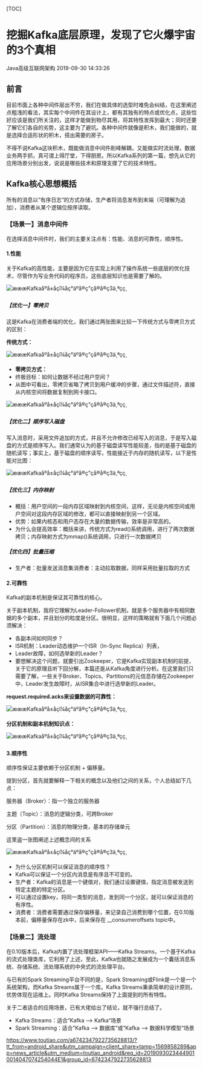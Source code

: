 [TOC]



# 挖掘Kafka底层原理，发现了它火爆宇宙的3个真相

Java高级互联网架构 2019-09-30 14:33:26

## 前言

目前市面上各种中间件层出不穷，我们在做具体的选型时难免会纠结，在这里阐述点粗浅的看法，其实每个中间件在其设计上，都有其独有的特点或优化点，这些恰好应该是我们所关注的，这样才能做到物尽其用，将其特性发挥到最大；同时还要了解它们各自的劣势，这主要为了避坑。各种中间件就像是积木，我们能做的，就是选择合适形状的积木，搭出需要的房子。

不得不说Kafka这块积木，既能做消息中间件削峰解耦，又能做实时流处理，数据业务两手抓，真可谓上得厅堂，下得厨房。所以Kafka系列的第一篇，想先从它的应用场景分别出发，说说是哪些技术和原理支撑了它的技术特性。

## Kafka核心思想概括

所有的消息以“有序日志“的方式存储，生产者将消息发布到末端（可理解为追加），消费者从某个逻辑位按序读取。

### **【场景一】消息中间件**

在选择消息中间件时，我们的主要关注点有：性能、消息的可靠性，顺序性。

#### **1.性能**

关于Kafka的高性能，主要是因为它在实现上利用了操作系统一些底层的优化技术，尽管作为写业务代码的程序员，这些底层知识也是需要了解的。

![æææKafkaåºå±åçï¼åç°äºå®ç"çå®å®ç3ä¸ªçç¸](image-201910081956/a97229f653e04520bbc17b68a14ffeb2.jpeg)



##### **【优化一】零拷贝**

这是Kafka在消费者端的优化，我们通过两张图来比较一下传统方式与零拷贝方式的区别：

**传统方式：**

![æææKafkaåºå±åçï¼åç°äºå®ç"çå®å®ç3ä¸ªçç¸](image-201910081956/5359b7a99afe4a1d9a7d4788285eacef.jpeg)



- **零拷贝方式：**
- 终极目标：如何让数据不经过用户空间？
- 从图中可看出，零拷贝省略了拷贝到用户缓冲的步骤，通过文件描述符，直接从内核空间将数据复制到网卡接口。

![æææKafkaåºå±åçï¼åç°äºå®ç"çå®å®ç3ä¸ªçç¸](image-201910081956/854287b39415499da478d582cfabc43a.jpeg)



##### **【优化二】顺序写入磁盘**

写入消息时，采用文件追加的方式，并且不允许修改已经写入的消息，于是写入磁盘的方式是顺序写入。我们通常认为的基于磁盘读写性能较差，指的是基于磁盘的随机读写；事实上，基于磁盘的顺序读写，性能接近于内存的随机读写，以下是性能对比图：

![æææKafkaåºå±åçï¼åç°äºå®ç"çå®å®ç3ä¸ªçç¸](image-201910081956/323a523f56154fd99d37cb9bb786103c.jpeg)



##### **【优化三】内存映射**

- 概括：用户空间的一段内存区域映射到内核空间，这样，无论是内核空间或用户空间对这段内存区域的修改，都可以直接映射到另一个区域。
- 优势：如果内核态和用户态存在大量的数据传输，效率是非常高的。
- 为什么会提高效率：概括来讲，传统方式为read()系统调用，进行了两次数据拷贝；内存映射方式为mmap()系统调用，只进行一次数据拷贝

##### **【优化四】批量压缩**

- 生产者：批量发送消息集消费者：主动拉取数据，同样采用批量拉取的方式

#### **2.可靠性**

Kafka的副本机制是保证其可靠性的核心。

关于副本机制，我将它理解为Leader-Follower机制，就是多个服务器中有相同数据的多个副本，并且划分的粒度是分区。很明显，这样的策略就有下面几个问题必须解决：

- 各副本间如何同步？
- ISR机制：Leader动态维护一个ISR（In-Sync Replica）列表，
- Leader故障，如何选举新的Leader？
- 要想解决这个问题，就要引出Zookeeper，它是Kafka实现副本机制的前提，关于它的原理且听下回分解，本篇还是从Kafka角度进行分析。在这里我们只需要了解，一些关于Broker、Topics、Partitions的元信息存储在Zookeeper中，Leader发生故障时，从ISR集合中进行选举新的Leader。

**request.required.acks来设置数据的可靠性：**

![æææKafkaåºå±åçï¼åç°äºå®ç"çå®å®ç3ä¸ªçç¸](image-201910081956/c73788791d414727bc7d2a153cf44df8.jpeg)



**分区机制和副本机制知识点：**

![æææKafkaåºå±åçï¼åç°äºå®ç"çå®å®ç3ä¸ªçç¸](image-201910081956/52e65bcd539a4b7e9408e41f5907248d.jpeg)



#### **3.顺序性**

顺序性保证主要依赖于分区机制 + 偏移量。

提到分区，首先就要解释一下相关的概念以及他们之间的关系，个人总结如下几点：

服务器（Broker）：指一个独立的服务器

主题（Topic）：消息的逻辑分类，可跨Broker

分区（Partition）：消息的物理分类，基本的存储单元

这里盗一张图阐述上述概念间的关系

![æææKafkaåºå±åçï¼åç°äºå®ç"çå®å®ç3ä¸ªçç¸](image-201910081956/8d9b06280fa74b6194aef0798b4ecd00.jpeg)



- 为什么分区机制可以保证消息的顺序性？
- Kafka可以保证一个分区内消息是有序且不可变的。
- 生产者：Kafka的消息是一个键值对，我们通过设置键值，指定消息被发送到特定主题的特定分区。
- 可以通过设置key，将同一类型的消息，发到同一个分区，就可以保证消息的有序性。
- 消费者：消费者需要通过保存偏移量，来记录自己消费到哪个位置，在0.10版本前，偏移量保存在zk中，后来保存在 __consumeroffsets topic中。

### **【场景二】流处理**

在0.10版本后，Kafka内置了流处理框架API——Kafka Streams，一个基于Kafka的流式处理类库，它利用了上述，至此，Kafka也就随之发展成为一个囊括消息系统、存储系统、流处理系统的中央式的流处理平台。

与已有的Spark Streaming平台不同的是，Spark Streaming或Flink是一个是一个系统架构，而Kafka Streams属于一个库。Kafka Streams秉承简单的设计原则，优势体现在运维上。同时Kafka Streams保持了上面提到的所有特性。

关于二者适合的应用场景，已有大佬给出了结论，就不强行总结了。

- Kafka Streams：适合”Kafka --> Kafka“场景
- Spark Streaming：适合”Kafka --> 数据库”或“Kafka --> 数据科学模型“场景



<https://www.toutiao.com/a6742347922735628813/?tt_from=android_share&utm_campaign=client_share×tamp=1569858289&app=news_article&utm_medium=toutiao_android&req_id=20190930234449010014047074254044E1&group_id=6742347922735628813>